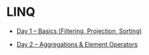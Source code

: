 # LINQ

- [Day 1 – Basics (Filtering, Projection, Sorting)](https://github.com/ElstonMisquitta88/LINQ/blob/main/Day01.md)

- [Day 2 – Aggregations & Element Operators](https://github.com/ElstonMisquitta88/LINQ/blob/main/Day02.md)


